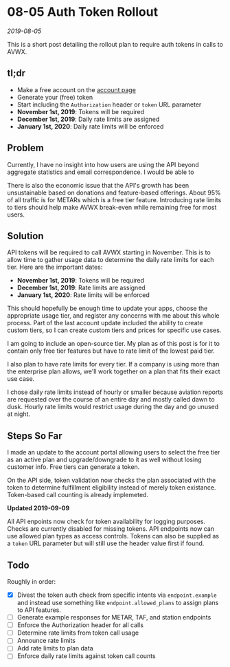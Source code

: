 # 08-05 Auth Token Rollout

*2019-08-05*

This is a short post detailing the rollout plan to require auth tokens in calls to AVWX.

## tl;dr

- Make a free account on the [account page](https://account.avwx.rest)
- Generate your (free) token
- Start including the `Authorization` header or `token` URL parameter
- **November 1st, 2019**: Tokens will be required
- **December 1st, 2019**: Daily rate limits are assigned
- **January 1st, 2020**: Daily rate limits will be enforced

## Problem

Currently, I have no insight into how users are using the API beyond aggregate statistics and email correspondence. I would be able to 

There is also the economic issue that the API's growth has been unsustainable based on donations and feature-based offerings. About 95% of all traffic is for METARs which is a free tier feature. Introducing rate limits to tiers should help make AVWX break-even while remaining free for most users.

## Solution

API tokens will be required to call AVWX starting in November. This is to allow time to gather usage data to determine the daily rate limits for each tier. Here are the important dates:

- **November 1st, 2019**: Tokens will be required
- **December 1st, 2019**: Rate limits are assigned
- **January 1st, 2020**: Rate limits will be enforced

This should hopefully be enough time to update your apps, choose the appropriate usage tier, and register any concerns with me about this whole process. Part of the last account update included the ability to create custom tiers, so I can create custom tiers and prices for specific use cases.

I am going to include an open-source tier. My plan as of this post is for it to contain only free tier features but have to rate limit of the lowest paid tier.

I also plan to have rate limits for every tier. If a company is using more than the enterprise plan allows, we'll work together on a plan that fits their exact use case.

I chose daily rate limits instead of hourly or smaller because aviation reports are requested over the course of an entire day and mostly called dawn to dusk. Hourly rate limits would restrict usage during the day and go unused at night.

## Steps So Far

I made an update to the account portal allowing users to select the free tier as an active plan and upgrade/downgrade to it as well without losing customer info. Free tiers can generate a token.

On the API side, token validation now checks the plan associated with the token to determine fulfillment eligibility instead of merely token existance. Token-based call counting is already implemeted.

**Updated 2019-09-09**

All API enpoints now check for token availability for logging purposes. Checks are currently disabled for missing tokens. API endpoints now can use allowed plan types as access controls. Tokens can also be supplied as a `token` URL parameter but will still use the header value first if found.

## Todo

Roughly in order:

- [X] Divest the token auth check from specific intents via `endpoint.example` and instead use something like `endpoint.allowed_plans` to assign plans to API features.
- [ ] Generate example responses for METAR, TAF, and station endpoints
- [ ] Enforce the Authorization header for all calls
- [ ] Determine rate limits from token call usage
- [ ] Announce rate limits
- [ ] Add rate limits to plan data
- [ ] Enforce daily rate limits against token call counts
